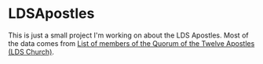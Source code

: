 # LDSApostles
This is just a small project I'm working on about the LDS Apostles. Most of the data comes from [List of members of the Quorum of the Twelve Apostles (LDS Church)](https://en.wikipedia.org/wiki/List_of_members_of_the_Quorum_of_the_Twelve_Apostles_(LDS_Church)).
